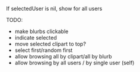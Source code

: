 If selectedUser is nil, show for all users

TODO:

* make blurbs clickable
* indicate selected
* move selected clipart to top?
* select first/random first
* allow browsing all by clipart/all by blurb
* allow browsing by all users / by single user (self)

